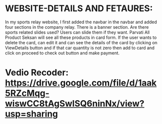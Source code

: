 # WEBSITE-DETAILS AND FETAURES:

In my sports relay website, I first added the navbar in the navbar and added four sections in the company relay. There is a banner section. Are there sports related slides used? Users can slide them if they want. Parvati All Product Seksan will see all these products in card form. If the user wants to delete the card, can edit it and can see the details of the card by clicking on ViewDetails button and if that car quantity is not zero then add to card and click on proceed to check out button and make payment.

# Vedio Recoder: https://drive.google.com/file/d/1aak5RZcMqg-wiswCC8tAgSwlSQ6ninNx/view?usp=sharing
